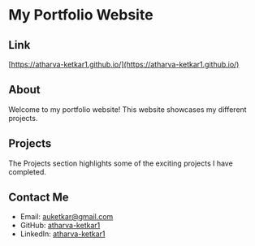 # My Portfolio Website

## Link

[https://atharva-ketkar1.github.io/](https://atharva-ketkar1.github.io/)
## About

Welcome to my portfolio website! This website showcases my different projects.

## Projects

The Projects section highlights some of the exciting projects I have completed.

## Contact Me

- Email: auketkar@gmail.com
- GitHub: [atharva-ketkar1](https://github.com/atharva-ketkar1)
- LinkedIn: [atharva-ketkar1](https://www.linkedin.com/in/atharva-ketkar1)
